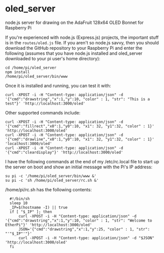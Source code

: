 # oled_server
node.js server for drawing on the AdaFruit 128x64 OLED Bonnet for Raspberry Pi

If you're experienced with node.js (Express.js) projects, the important stuff is in the `routes/oled.js` file. 
If you aren't so node.js savvy, then you should download the GitHub repository to your Raspberry Pi and enter 
the following (assumes that you have node.js installed and oled_server downloaded to your pi user's home directory):

```
cd /home/pi/oled_server
npm install
/home/pi/oled_server/bin/www
```

Once it is installed and running, you can test it with:

`curl -XPOST -i -H "Content-type: application/json" -d '{"cmd":"drawstring","x":1,"y":10, "color" : 1, "str": "This is a test"}' 'http://localhost:3000/oled'`

Other supported commands include:

```
curl -XPOST -i -H "Content-type: application/json" -d '{"cmd":"fillrect","x0":1,"y0":10, "x1": 32, "y1":32, "color" : 1}' 'http://localhost:3000/oled'
curl -XPOST -i -H "Content-type: application/json" -d '{"cmd":"drawline","x0":1,"y0":10, "x1": 32, "y1":32, "color" : 1}' 'localhost:3000/oled'
curl -XPOST -i -H "Content-type: application/json" -d '{"cmd":"cleardisplay"}' 'http://localhost:3000/oled'
```

I have the following commands at the end of my /etc/rc.local file to start up the server on boot and show an initial message with the Pi's IP address:
```
su pi -c '/home/pi/oled_server/bin/www &'
su pi -c 'sh /home/pi/oled_server/rc.sh &'
```
/home/pi/rc.sh has the following contents:

```
  #!/bin/sh
  sleep 10
  _IP=$(hostname -I) || true
  if [ "$_IP" ]; then
      curl -XPOST -i -H "Content-type: application/json" -d '{"cmd":"drawstring","x":1,"y":10, "color" : 1, "str": "Welcome to EtherPi"}' 'http://localhost:3000/oled'
      JSON='{"cmd":"drawstring","x":1,"y":25, "color" : 1, "str": "'"$_IP"'"}'
      curl -XPOST -i -H "Content-type: application/json" -d "$JSON" 'http://localhost:3000/oled'
  fi
```
